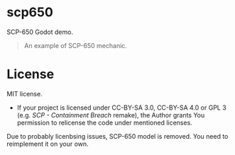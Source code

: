 # scp650
SCP-650 Godot demo.
>An example of SCP-650 mechanic.
# License
MIT license.
- If your project is licensed under CC-BY-SA 3.0, CC-BY-SA 4.0 or GPL 3 (e.g. *SCP - Containment Breach* remake), the Author grants You permission to relicense the code under mentioned licenses.

Due to probably licenbsing issues, SCP-650 model is removed. You need to reimplement it on your own.
